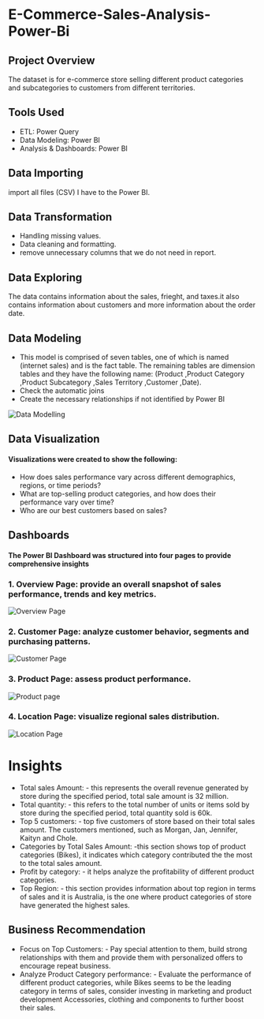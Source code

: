 # E-Commerce-Sales-Analysis-Power-Bi
## Project Overview
The dataset is for e-commerce store selling different product categories and subcategories to customers from different territories.
## Tools Used
- ETL: Power Query 
- Data Modeling: Power BI 
- Analysis & Dashboards: Power BI 
## Data Importing
import all files (CSV) I have to the Power BI.
## Data Transformation
- Handling missing values.
- Data cleaning and formatting.
- remove unnecessary columns that we do not need in report.
## Data Exploring
The data contains information about the sales, frieght, and taxes.it also contains information about customers and more information about the order date. 
## Data Modeling
- This model is comprised of seven tables, one of which is named (internet sales) and is the fact table.
The remaining tables are dimension tables and they have the following name:
(Product
,Product Category
,Product Subcategory
,Sales Territory
,Customer
,Date).
- Check the automatic joins
- Create the necessary relationships if not identified by Power BI
  
![Data Modelling](https://github.com/user-attachments/assets/95416c40-9fd3-453d-9405-05984892e0ae)

## Data Visualization
#### Visualizations were created to show the following:
-	How does sales performance vary across different demographics, regions, or time periods?
-	What are top-selling product categories, and how does their performance vary over time?
-	Who are our best customers based on sales?
## Dashboards
#### The Power BI Dashboard was structured into four pages to provide comprehensive insights

### 1. Overview Page: provide an overall snapshot of sales performance, trends and key metrics.

  ![Overview Page](https://github.com/user-attachments/assets/c4085d19-5776-4a7d-9e1d-de31b09e6e06)
 
### 2. Customer Page: analyze customer behavior, segments and purchasing patterns.

  ![Customer Page](https://github.com/user-attachments/assets/0ed2e7b1-44e6-4306-801c-bdc7d56b23a3)

### 3. Product Page: assess product performance.

  ![Product page](https://github.com/user-attachments/assets/d84fa5b4-0648-4b5d-a1b0-0c5c12312366)

### 4. Location Page: visualize regional sales distribution.

![Location Page](https://github.com/user-attachments/assets/82271761-cc37-4b7f-8352-9248304b200b)

# Insights
-	Total sales Amount: - this represents the overall revenue generated by store during the specified period, total sale amount is 32 million.
-	Total quantity: - this refers to the total number of units or items sold by store during the specified period, total quantity sold is 60k.
-	Top 5 customers: - top five customers of store based on their total sales amount. The customers mentioned, such as Morgan, Jan, Jennifer, Kaityn and Chole.
-	Categories by Total Sales Amount: -this section shows top of product categories (Bikes), it indicates which category contributed the the most to the total sales amount.
-	Profit by category: - it helps analyze the profitability of different product categories.
-	Top Region: - this section provides information about top region in terms of sales and it is Australia, is the one where product categories of store have generated the highest sales.
##  Business Recommendation
-	Focus on Top Customers: - Pay special attention to them, build strong relationships with them and provide them with personalized offers to encourage repeat business.
-	Analyze Product Category performance: - Evaluate the performance of different product categories, while Bikes seems to be the leading category in terms of sales, consider investing in marketing and product development Accessories, clothing and components to further boost their sales.





